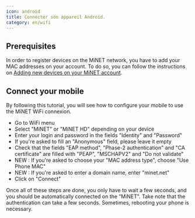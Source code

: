 ```yaml
---
icon: android
title: Connecter son appareil Android.
category: en/wifi
---
```


## Prerequisites

In order to register devices on the MiNET network, you have to add your MAC addresses on your account. To do so, you can follow the instructions on [Adding new devices on your MiNET account](/en/tutoriels/ajouter-des-appareils).

## Connect your mobile

By following this tutorial, you will see how to configure your mobile to use the MiNET WiFi connexion.

- Go to WiFi menu
- Select "MiNET" or "MiNET HD" depending on your device
- Enter your login and password in the fields "Identity" and "Password"
- If you're asked to fill an "Anonymous" field, please leave it empty
- Check that the fields "EAP method", "Phase-2 authentication" and "CA certificate" are filled with "PEAP", "MSCHAPV2" and "Do not validate"
 - <span class="text-red-600">NEW</span> : If you're asked to choose your "MAC address type", choose "Use Phone MAC"
 - <span class="text-red-600">NEW</span> : If you're asked to enter a domain name, enter "minet.net"
 - Click on "Connect"

Once all of these steps are done, you only have to wait a few seconds, and you should be automatically connected on the “MiNET". Take note that the authentication can take a few seconds. Sometimes, rebooting your phone is necessary.